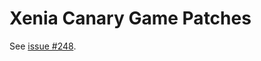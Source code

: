 # Xenia Canary Game Patches
See [issue #248](https://github.com/xenia-canary/game-patches/issues/248).
